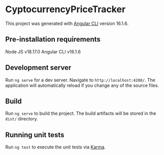 # CyptocurrencyPriceTracker

This project was generated with [Angular CLI](https://github.com/angular/angular-cli) version 16.1.6.

## Pre-installation requirements
Node JS v18.17.0
Angular CLI v16.1.6

## Development server

Run `ng serve` for a dev server. Navigate to `http://localhost:4200/`. The application will automatically reload if you change any of the source files.

## Build

Run `ng serve` to build the project. The build artifacts will be stored in the `dist/` directory.

## Running unit tests

Run `ng test` to execute the unit tests via [Karma](https://karma-runner.github.io).


